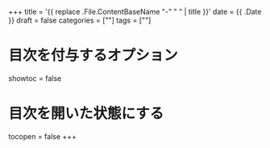+++
title = '{{ replace .File.ContentBaseName "-" " " | title }}'
date = {{ .Date }}
draft = false
categories = [""]
tags = [""]
# 目次を付与するオプション
showtoc = false
# 目次を開いた状態にする
tocopen = false
+++
